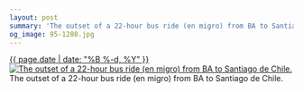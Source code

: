 ```yaml
---
layout: post
summary: 'The outset of a 22-hour bus ride (en migro) from BA to Santiago de Chile.'
og_image: 95-1280.jpg
---
```


<p>
 <time>
  <a href="/95">
   {{ page.date | date: "%B %-d, %Y" }}
  </a>
 </time>
 <a href="/95">
  <img alt="The outset of a 22-hour bus ride (en migro) from BA to Santiago de Chile." sizes="(min-width: 700px) 50vw, calc(100vw - 2rem)" src="{{ site.assets_url }}/95-640.jpg" srcset="{{ site.assets_url }}/95-1280.jpg 1280w, {{ site.assets_url }}/95-960.jpg 960w, {{ site.assets_url }}/95-640.jpg 640w, {{ site.assets_url }}/95-320.jpg 320w"/>
 </a>
 <span>
  The outset of a 22-hour bus ride (en migro) from BA to Santiago de Chile.
 </span>
</p>
